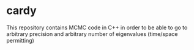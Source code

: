 # cardy

This repository contains MCMC code in C++ in order to be able to go to arbitrary precision and arbitrary number of eigenvalues (time/space permitting)
